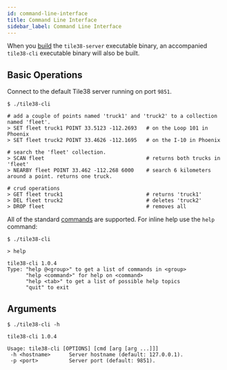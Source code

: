 ```yaml
---
id: command-line-interface
title: Command Line Interface
sidebar_label: Command Line Interface
---
```




When you [build](./../#building) the `tile38-server` executable binary, an accompanied `tile38-cli` executable binary will also be built.

## Basic Operations

Connect to the default Tile38 server running on port `9851`.

```tile38-cli
$ ./tile38-cli

# add a couple of points named 'truck1' and 'truck2' to a collection named 'fleet'.
> SET fleet truck1 POINT 33.5123 -112.2693   # on the Loop 101 in Phoenix
> SET fleet truck2 POINT 33.4626 -112.1695   # on the I-10 in Phoenix

# search the 'fleet' collection.
> SCAN fleet                                 # returns both trucks in 'fleet'
> NEARBY fleet POINT 33.462 -112.268 6000    # search 6 kilometers around a point. returns one truck.

# crud operations
> GET fleet truck1                           # returns 'truck1'
> DEL fleet truck2                           # deletes 'truck2'
> DROP fleet                                 # removes all
```

All of the standard [commands](./../commands/all-commands) are supported. For inline help use the `help` command:

```plaintext
$ ./tile38-cli

> help

tile38-cli 1.0.4
Type: "help @<group>" to get a list of commands in <group>
      "help <command>" for help on <command>
      "help <tab>" to get a list of possible help topics
      "quit" to exit
```

## Arguments

```plaintext
$ ./tile38-cli -h

tile38-cli 1.0.4

Usage: tile38-cli [OPTIONS] [cmd [arg [arg ...]]]
 -h <hostname>      Server hostname (default: 127.0.0.1).
 -p <port>          Server port (default: 9851).
```

